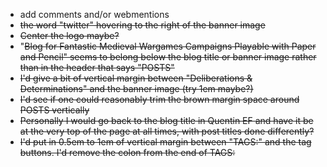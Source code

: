 - add comments and/or webmentions
- ~~the word "twitter" hovering to the right of the banner image~~
- ~~Center the logo maybe?~~
- "~~Blog for Fantastic Medieval Wargames Campaigns Playable with Paper and Pencil" seems to belong below the blog title or banner image rather than in the header that says "POSTS"~~
- ~~I'd give a bit of vertical margin between "Deliberations & Determinations" and the banner image (try 1em maybe?)~~
- ~~I'd see if one could reasonably trim the brown margin space around POSTS vertically~~
- ~~Personally I would go back to the blog title in Quentin EF and have it be at the very top of the page at all times, with post titles done differently?~~
- ~~I'd put in 0.5em to 1em of vertical margin between "TAGS:" and the tag buttons. I'd remove the colon from the end of TAGS:~~


